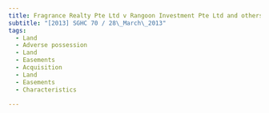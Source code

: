 ```yaml
---
title: Fragrance Realty Pte Ltd v Rangoon Investment Pte Ltd and others
subtitle: "[2013] SGHC 70 / 28\_March\_2013"
tags:
  - Land
  - Adverse possession
  - Land
  - Easements
  - Acquisition
  - Land
  - Easements
  - Characteristics

---
```


